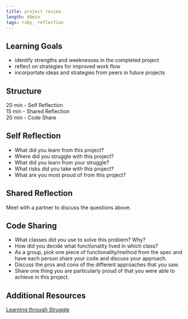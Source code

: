 ```yaml
---
title: project review
length: 60min
tags: ruby, reflection
---  
```



## Learning Goals  
* identify strengths and weeknesses in the completed project 
* reflect on strategies for improved work flow 
* incorportate ideas and strategies from peers in future projects

## Structure  

20 min - Self Reflection  
15 min - Shared Reflection  
20 min - Code Share 


## Self Reflection
- What did you learn from this project?
- Where did you struggle with this project?
- What did you learn from your struggle?
- What risks did you take with this project?
- What are you most proud of from this project? 
  
## Shared Reflection 
Meet with a partner to discuss the questions above.

## Code Sharing 
* What classes did you use to solve this problem? Why?
* How did you decide what functionality lived in which class?
* As a group, pick one piece of functionality/method from the spec and have each person share your code and discuss your approach.
* Discuss the pros and cons of the different approaches that you saw.
* Share one thing you are particularly proud of that you were able to achieve in this project.


## Additional Resources
[Learning through Struggle](https://ww2.kqed.org/mindshift/2012/11/15/struggle-means-learning-difference-in-eastern-and-western-cultures/)
